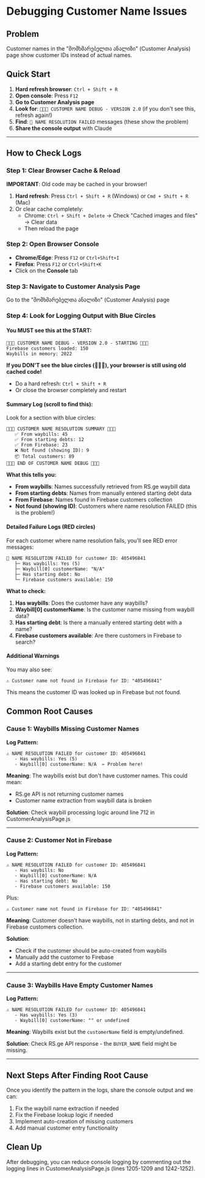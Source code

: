 # Debugging Customer Name Issues

## Problem
Customer names in the "მომხმარებელთა ანალიზი" (Customer Analysis) page show customer IDs instead of actual names.

## Quick Start

1. **Hard refresh browser**: `Ctrl + Shift + R`
2. **Open console**: Press `F12`
3. **Go to Customer Analysis page**
4. **Look for**: `🔵🔵🔵 CUSTOMER NAME DEBUG - VERSION 2.0` (if you don't see this, refresh again!)
5. **Find**: `🔴 NAME RESOLUTION FAILED` messages (these show the problem)
6. **Share the console output** with Claude

---

## How to Check Logs

### Step 1: Clear Browser Cache & Reload
**IMPORTANT**: Old code may be cached in your browser!

1. **Hard refresh**: Press `Ctrl + Shift + R` (Windows) or `Cmd + Shift + R` (Mac)
2. Or clear cache completely:
   - Chrome: `Ctrl + Shift + Delete` → Check "Cached images and files" → Clear data
   - Then reload the page

### Step 2: Open Browser Console
- **Chrome/Edge**: Press `F12` or `Ctrl+Shift+I`
- **Firefox**: Press `F12` or `Ctrl+Shift+K`
- Click on the **Console** tab

### Step 3: Navigate to Customer Analysis Page
Go to the "მომხმარებელთა ანალიზი" (Customer Analysis) page

### Step 4: Look for Logging Output with Blue Circles

#### You MUST see this at the START:
```
🔵🔵🔵 CUSTOMER NAME DEBUG - VERSION 2.0 - STARTING 🔵🔵🔵
Firebase customers loaded: 150
Waybills in memory: 2022
```

**If you DON'T see the blue circles (🔵🔵🔵), your browser is still using old cached code!**
- Do a hard refresh: `Ctrl + Shift + R`
- Or close the browser completely and restart

#### Summary Log (scroll to find this):
Look for a section with blue circles:
```
🔵🔵🔵 CUSTOMER NAME RESOLUTION SUMMARY 🔵🔵🔵
   ✅ From waybills: 45
   ✅ From starting debts: 12
   ✅ From Firebase: 23
   ❌ Not found (showing ID): 9
   📦 Total customers: 89
🔵🔵🔵 END OF CUSTOMER NAME DEBUG 🔵🔵🔵
```

**What this tells you:**
- **From waybills**: Names successfully retrieved from RS.ge waybill data
- **From starting debts**: Names from manually entered starting debt data
- **From Firebase**: Names found in Firebase customers collection
- **Not found (showing ID)**: Customers where name resolution FAILED (this is the problem!)

#### Detailed Failure Logs (RED circles)
For each customer where name resolution fails, you'll see RED error messages:
```
🔴 NAME RESOLUTION FAILED for customer ID: 405496841
   ├─ Has waybills: Yes (5)
   ├─ Waybill[0] customerName: "N/A"
   ├─ Has starting debt: No
   └─ Firebase customers available: 150
```

**What to check:**
1. **Has waybills**: Does the customer have any waybills?
2. **Waybill[0] customerName**: Is the customer name missing from waybill data?
3. **Has starting debt**: Is there a manually entered starting debt with a name?
4. **Firebase customers available**: Are there customers in Firebase to search?

#### Additional Warnings
You may also see:
```
⚠️ Customer name not found in Firebase for ID: "405496841"
```

This means the customer ID was looked up in Firebase but not found.

## Common Root Causes

### Cause 1: Waybills Missing Customer Names
**Log Pattern:**
```
⚠️ NAME RESOLUTION FAILED for customer ID: 405496841
   - Has waybills: Yes (5)
   - Waybill[0] customerName: N/A  ← Problem here!
```

**Meaning**: The waybills exist but don't have customer names. This could mean:
- RS.ge API is not returning customer names
- Customer name extraction from waybill data is broken

**Solution**: Check waybill processing logic around line 712 in CustomerAnalysisPage.js

---

### Cause 2: Customer Not in Firebase
**Log Pattern:**
```
⚠️ NAME RESOLUTION FAILED for customer ID: 405496841
   - Has waybills: No
   - Waybill[0] customerName: N/A
   - Has starting debt: No
   - Firebase customers available: 150
```
Plus:
```
⚠️ Customer name not found in Firebase for ID: "405496841"
```

**Meaning**: Customer doesn't have waybills, not in starting debts, and not in Firebase customers collection.

**Solution**:
- Check if the customer should be auto-created from waybills
- Manually add the customer to Firebase
- Add a starting debt entry for the customer

---

### Cause 3: Waybills Have Empty Customer Names
**Log Pattern:**
```
⚠️ NAME RESOLUTION FAILED for customer ID: 405496841
   - Has waybills: Yes (3)
   - Waybill[0] customerName: "" or undefined
```

**Meaning**: Waybills exist but the `customerName` field is empty/undefined.

**Solution**: Check RS.ge API response - the `BUYER_NAME` field might be missing.

---

## Next Steps After Finding Root Cause

Once you identify the pattern in the logs, share the console output and we can:
1. Fix the waybill name extraction if needed
2. Fix the Firebase lookup logic if needed
3. Implement auto-creation of missing customers
4. Add manual customer entry functionality

## Clean Up

After debugging, you can reduce console logging by commenting out the logging lines in CustomerAnalysisPage.js (lines 1205-1209 and 1242-1252).
